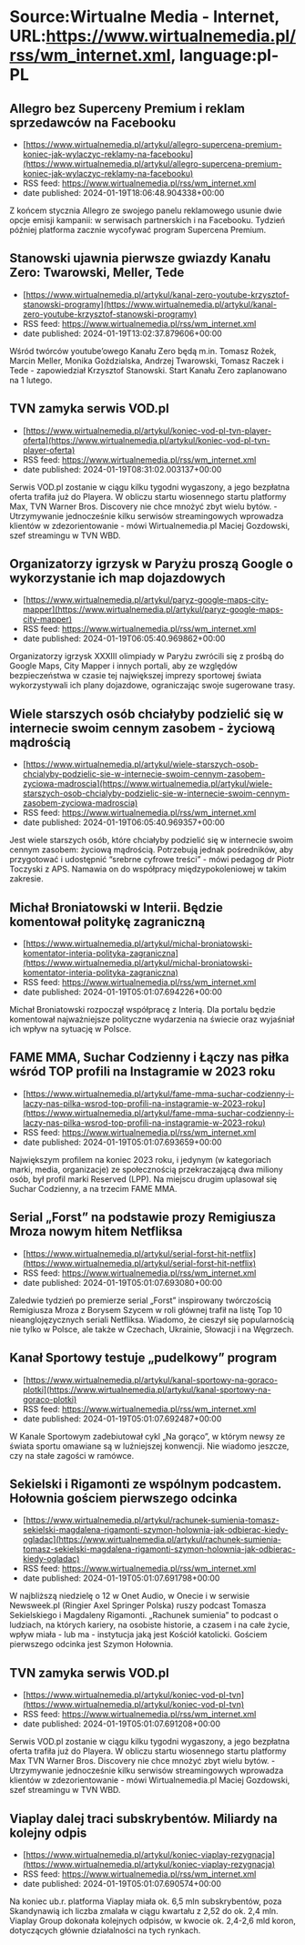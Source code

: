 # Source:Wirtualne Media - Internet, URL:https://www.wirtualnemedia.pl/rss/wm_internet.xml, language:pl-PL

## Allegro bez Superceny Premium i reklam sprzedawców na Facebooku
 - [https://www.wirtualnemedia.pl/artykul/allegro-supercena-premium-koniec-jak-wylaczyc-reklamy-na-facebooku](https://www.wirtualnemedia.pl/artykul/allegro-supercena-premium-koniec-jak-wylaczyc-reklamy-na-facebooku)
 - RSS feed: https://www.wirtualnemedia.pl/rss/wm_internet.xml
 - date published: 2024-01-19T18:06:48.904338+00:00

Z końcem stycznia Allegro ze swojego panelu reklamowego usunie dwie opcje emisji kampanii: w serwisach partnerskich i na Facebooku. Tydzień później platforma zacznie wycofywać program Supercena Premium.

## Stanowski ujawnia pierwsze gwiazdy Kanału Zero: Twarowski, Meller, Tede
 - [https://www.wirtualnemedia.pl/artykul/kanal-zero-youtube-krzysztof-stanowski-programy](https://www.wirtualnemedia.pl/artykul/kanal-zero-youtube-krzysztof-stanowski-programy)
 - RSS feed: https://www.wirtualnemedia.pl/rss/wm_internet.xml
 - date published: 2024-01-19T13:02:37.879606+00:00

Wśród twórców youtube’owego Kanału Zero będą m.in. Tomasz Rożek, Marcin Meller, Monika Goździalska, Andrzej Twarowski, Tomasz Raczek i Tede - zapowiedział Krzysztof Stanowski. Start Kanału Zero zaplanowano na 1 lutego.

## TVN zamyka serwis VOD.pl
 - [https://www.wirtualnemedia.pl/artykul/koniec-vod-pl-tvn-player-oferta](https://www.wirtualnemedia.pl/artykul/koniec-vod-pl-tvn-player-oferta)
 - RSS feed: https://www.wirtualnemedia.pl/rss/wm_internet.xml
 - date published: 2024-01-19T08:31:02.003137+00:00

Serwis VOD.pl zostanie w ciągu kilku tygodni wygaszony, a jego bezpłatna oferta trafiła już do Playera. W obliczu startu wiosennego startu platformy Max, TVN Warner Bros. Discovery nie chce mnożyć zbyt wielu bytów. - Utrzymywanie jednocześnie kilku serwisów streamingowych wprowadza klientów w zdezorientowanie - mówi Wirtualnemedia.pl Maciej Gozdowski, szef streamingu w TVN WBD.

## Organizatorzy igrzysk w Paryżu proszą Google o wykorzystanie ich map dojazdowych
 - [https://www.wirtualnemedia.pl/artykul/paryz-google-maps-city-mapper](https://www.wirtualnemedia.pl/artykul/paryz-google-maps-city-mapper)
 - RSS feed: https://www.wirtualnemedia.pl/rss/wm_internet.xml
 - date published: 2024-01-19T06:05:40.969862+00:00

Organizatorzy igrzysk XXXIII olimpiady w Paryżu zwrócili się z prośbą do Google Maps, City Mapper i innych portali, aby ze względów bezpieczeństwa w czasie tej największej imprezy sportowej świata wykorzystywali ich plany dojazdowe, ograniczając swoje sugerowane trasy.

## Wiele starszych osób chciałyby podzielić się w internecie swoim cennym zasobem - życiową mądrością
 - [https://www.wirtualnemedia.pl/artykul/wiele-starszych-osob-chcialyby-podzielic-sie-w-internecie-swoim-cennym-zasobem-zyciowa-madroscia](https://www.wirtualnemedia.pl/artykul/wiele-starszych-osob-chcialyby-podzielic-sie-w-internecie-swoim-cennym-zasobem-zyciowa-madroscia)
 - RSS feed: https://www.wirtualnemedia.pl/rss/wm_internet.xml
 - date published: 2024-01-19T06:05:40.969357+00:00

Jest wiele starszych osób, które chciałyby podzielić się w internecie swoim cennym zasobem: życiową mądrością. Potrzebują jednak pośredników, aby przygotować i udostępnić “srebrne cyfrowe treści” - mówi pedagog dr Piotr Toczyski z APS. Namawia on do współpracy międzypokoleniowej w takim zakresie.

## Michał Broniatowski w Interii. Będzie komentował politykę zagraniczną
 - [https://www.wirtualnemedia.pl/artykul/michal-broniatowski-komentator-interia-polityka-zagraniczna](https://www.wirtualnemedia.pl/artykul/michal-broniatowski-komentator-interia-polityka-zagraniczna)
 - RSS feed: https://www.wirtualnemedia.pl/rss/wm_internet.xml
 - date published: 2024-01-19T05:01:07.694226+00:00

Michał Broniatowski rozpoczął współpracę z Interią. Dla portalu będzie komentował najważniejsze polityczne wydarzenia na świecie oraz wyjaśniał ich wpływ na sytuację w Polsce.

## FAME MMA, Suchar Codzienny i Łączy nas piłka wśród TOP profili na Instagramie w 2023 roku
 - [https://www.wirtualnemedia.pl/artykul/fame-mma-suchar-codzienny-i-laczy-nas-pilka-wsrod-top-profili-na-instagramie-w-2023-roku](https://www.wirtualnemedia.pl/artykul/fame-mma-suchar-codzienny-i-laczy-nas-pilka-wsrod-top-profili-na-instagramie-w-2023-roku)
 - RSS feed: https://www.wirtualnemedia.pl/rss/wm_internet.xml
 - date published: 2024-01-19T05:01:07.693659+00:00

Największym profilem na koniec 2023 roku, i jedynym (w kategoriach marki, media, organizacje) ze społecznością przekraczającą dwa miliony osób, był profil marki Reserved (LPP). Na miejscu drugim uplasował się Suchar Codzienny, a na trzecim FAME MMA.

## Serial „Forst” na podstawie prozy Remigiusza Mroza nowym hitem Netfliksa
 - [https://www.wirtualnemedia.pl/artykul/serial-forst-hit-netflix](https://www.wirtualnemedia.pl/artykul/serial-forst-hit-netflix)
 - RSS feed: https://www.wirtualnemedia.pl/rss/wm_internet.xml
 - date published: 2024-01-19T05:01:07.693080+00:00

Zaledwie tydzień po premierze serial „Forst” inspirowany twórczością Remigiusza Mroza z Borysem Szycem w roli głównej trafił na listę Top 10 nieanglojęzycznych seriali Netfliksa. Wiadomo, że cieszył się popularnością nie tylko w Polsce, ale także w Czechach, Ukrainie, Słowacji i na Węgrzech.

## Kanał Sportowy testuje „pudelkowy” program
 - [https://www.wirtualnemedia.pl/artykul/kanal-sportowy-na-goraco-plotki](https://www.wirtualnemedia.pl/artykul/kanal-sportowy-na-goraco-plotki)
 - RSS feed: https://www.wirtualnemedia.pl/rss/wm_internet.xml
 - date published: 2024-01-19T05:01:07.692487+00:00

W Kanale Sportowym zadebiutował cykl „Na gorąco”, w którym newsy ze świata sportu omawiane są w luźniejszej konwencji. Nie wiadomo jeszcze, czy na stałe zagości w ramówce.

## Sekielski i Rigamonti ze wspólnym podcastem. Hołownia gościem pierwszego odcinka
 - [https://www.wirtualnemedia.pl/artykul/rachunek-sumienia-tomasz-sekielski-magdalena-rigamonti-szymon-holownia-jak-odbierac-kiedy-ogladac](https://www.wirtualnemedia.pl/artykul/rachunek-sumienia-tomasz-sekielski-magdalena-rigamonti-szymon-holownia-jak-odbierac-kiedy-ogladac)
 - RSS feed: https://www.wirtualnemedia.pl/rss/wm_internet.xml
 - date published: 2024-01-19T05:01:07.691798+00:00

W najbliższą niedzielę o 12 w Onet Audio, w Onecie i w serwisie Newsweek.pl (Ringier Axel Springer Polska) ruszy podcast Tomasza Sekielskiego i Magdaleny Rigamonti. „Rachunek sumienia” to podcast o ludziach, na których kariery, na osobiste historie, a czasem i na całe życie, wpływ miała - lub ma - instytucja jaką jest Kościół katolicki. Gościem pierwszego odcinka jest Szymon Hołownia.

## TVN zamyka serwis VOD.pl
 - [https://www.wirtualnemedia.pl/artykul/koniec-vod-pl-tvn](https://www.wirtualnemedia.pl/artykul/koniec-vod-pl-tvn)
 - RSS feed: https://www.wirtualnemedia.pl/rss/wm_internet.xml
 - date published: 2024-01-19T05:01:07.691208+00:00

Serwis VOD.pl zostanie w ciągu kilku tygodni wygaszony, a jego bezpłatna oferta trafiła już do Playera. W obliczu startu wiosennego startu platformy Max TVN Warner Bros. Discovery nie chce mnożyć zbyt wielu bytów. - Utrzymywanie jednocześnie kilku serwisów streamingowych wprowadza klientów w zdezorientowanie - mówi Wirtualnemedia.pl Maciej Gozdowski, szef streamingu w TVN WBD.

## Viaplay dalej traci subskrybentów. Miliardy na kolejny odpis
 - [https://www.wirtualnemedia.pl/artykul/koniec-viaplay-rezygnacja](https://www.wirtualnemedia.pl/artykul/koniec-viaplay-rezygnacja)
 - RSS feed: https://www.wirtualnemedia.pl/rss/wm_internet.xml
 - date published: 2024-01-19T05:01:07.690574+00:00

Na koniec ub.r. platforma Viaplay miała ok. 6,5 mln subskrybentów, poza Skandynawią ich liczba zmalała w ciągu kwartału z 2,52 do ok. 2,4 mln. Viaplay Group dokonała kolejnych odpisów, w kwocie ok. 2,4-2,6 mld koron, dotyczących głównie działalności na tych rynkach.

